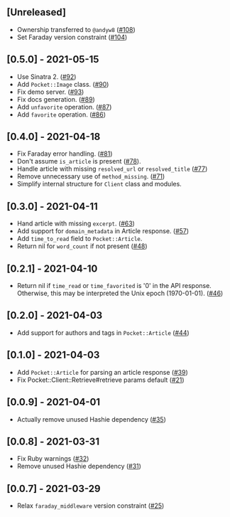 ## [Unreleased]

- Ownership transferred to `@andyw8` ([#108](https://github.com/turadg/pocket-ruby/pull/108))
- Set Faraday version constraint ([#104](https://github.com/turadg/pocket-ruby/pull/104))

## [0.5.0] - 2021-05-15

- Use Sinatra 2. ([#92](https://github.com/turadg/pocket-ruby/pull/92))
- Add `Pocket::Image` class. ([#90](https://github.com/turadg/pocket-ruby/pull/90))
- Fix demo server. ([#93](https://github.com/turadg/pocket-ruby/pull/33))
- Fix docs generation. ([#89](https://github.com/turadg/pocket-ruby/pull/89))
- Add `unfavorite` operation. ([#87](https://github.com/turadg/pocket-ruby/pull/87))
- Add `favorite` operation. ([#86](https://github.com/turadg/pocket-ruby/pull/86))

## [0.4.0] - 2021-04-18

- Fix Faraday error handling. ([#81](https://github.com/turadg/pocket-ruby/pull/81))
- Don't assume `is_article` is present ([#78](https://github.com/turadg/pocket-ruby/pull/78)).
- Handle article with missing `resolved_url` or `resolved_title` ([#77](https://github.com/turadg/pocket-ruby/pull/77))
- Remove unnecessary use of `method_missing`. ([#71](https://github.com/turadg/pocket-ruby/pull/71))
- Simplify internal structure for `Client` class and modules.

## [0.3.0] - 2021-04-11

- Hand article with missing `excerpt`. ([#63](https://github.com/turadg/pocket-ruby/pull/63))
- Add support for `domain_metadata` in Article response. ([#57](https://github.com/turadg/pocket-ruby/pull/57))
- Add `time_to_read` field to `Pocket::Article`.
- Return nil for `word_count` if not present ([#48](https://github.com/turadg/pocket-ruby/pull/48))

## [0.2.1] - 2021-04-10

- Return nil if `time_read` or `time_favorited` is '0' in the API response. Otherwise, this may be interpreted the Unix epoch (1970-01-01). ([#46](https://github.com/turadg/pocket-ruby/pull/46))

## [0.2.0] - 2021-04-03

- Add support for authors and tags in `Pocket::Article` ([#44](https://github.com/turadg/pocket-ruby/pull/44))

## [0.1.0] - 2021-04-03

- Add `Pocket::Article` for parsing an article response ([#39](https://github.com/turadg/pocket-ruby/pull/39))
- Fix Pocket::Client::Retrieve#retrieve params default ([#21](https://github.com/turadg/pocket-ruby/pull/21))

## [0.0.9] - 2021-04-01

- Actually remove unused Hashie dependency ([#35](https://github.com/turadg/pocket-ruby/pull/35))

## [0.0.8] - 2021-03-31

- Fix Ruby warnings ([#32](https://github.com/turadg/pocket-ruby/pull/32))
- Remove unused Hashie dependency ([#31](https://github.com/turadg/pocket-ruby/pull/31))

## [0.0.7] - 2021-03-29

- Relax `faraday_middleware` version constraint ([#25](https://github.com/turadg/pocket-ruby/pull/25))
